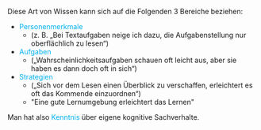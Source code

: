 Diese Art von Wissen kann sich auf die Folgenden 3 Bereiche beziehen:
 
 - <span style="color:rgb(0, 176, 240)">Personenmerkmale</span> 
	 - (z. B. „Bei Textaufgaben neige ich dazu, die Aufgabenstellung nur oberflächlich zu lesen“) 
 - <span style="color:rgb(0, 176, 240)">Aufgaben</span> 
	 - („Wahrscheinlichkeitsaufgaben schauen oft leicht aus, aber sie haben es dann doch oft in sich“) 
 - <span style="color:rgb(0, 176, 240)">Strategien</span>
	 - („Sich vor dem Lesen einen Überblick zu verschaffen, erleichtert es oft das Kommende einzuordnen“)
	 - "Eine gute Lernumgebung erleichtert das Lernen"


Man hat also <span style="color:rgb(0, 176, 240)">Kenntnis</span> über eigene kognitive Sachverhalte. 